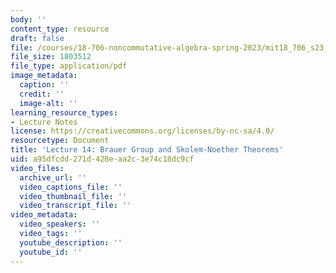 ```yaml
---
body: ''
content_type: resource
draft: false
file: /courses/18-706-noncommutative-algebra-spring-2023/mit18_706_s23_lec14.pdf
file_size: 1803512
file_type: application/pdf
image_metadata:
  caption: ''
  credit: ''
  image-alt: ''
learning_resource_types:
- Lecture Notes
license: https://creativecommons.org/licenses/by-nc-sa/4.0/
resourcetype: Document
title: 'Lecture 14: Brauer Group and Skolem-Noether Theorems'
uid: a95dfcdd-271d-428e-aa2c-3e74c18dc9cf
video_files:
  archive_url: ''
  video_captions_file: ''
  video_thumbnail_file: ''
  video_transcript_file: ''
video_metadata:
  video_speakers: ''
  video_tags: ''
  youtube_description: ''
  youtube_id: ''
---
```

